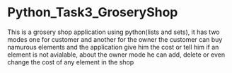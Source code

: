 # Python_Task3_GroseryShop
This is a grosery shop application using python(lists and sets), it has two modes one for customer and another for the owner
the customer can buy namurous elements and the application give him the cost or tell him if an element is not avialable,
about the owner mode he can add, delete or even change the cost of any element in the shop
